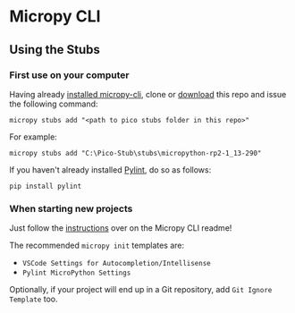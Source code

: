 # Micropy CLI

## Using the Stubs
### First use on your computer

Having already [installed micropy-cli](https://github.com/BradenM/micropy-cli#getting-started), clone or [download](https://github.com/cpwood/Pico-Stub/archive/main.zip) this repo and issue the following command:

```
micropy stubs add "<path to pico stubs folder in this repo>"
```

For example:

```
micropy stubs add "C:\Pico-Stub\stubs\micropython-rp2-1_13-290"
```

If you haven't already installed [Pylint](https://www.pylint.org/), do so as follows:

```
pip install pylint
```

### When starting new projects

Just follow the [instructions](https://github.com/BradenM/micropy-cli#creating-a-project) over on the Micropy CLI readme!

The recommended `micropy init` templates are:

* `VSCode Settings for Autocompletion/Intellisense`
* `Pylint MicroPython Settings`

Optionally, if your project will end up in a Git repository, add `Git Ignore Template` too.